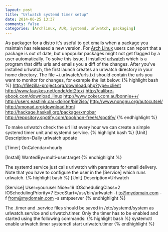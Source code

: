 ```yaml
---
layout: post
title: "Urlwatch systemd timer setup"
date: 2014-06-25 13:37
comments: false
categories: [Archlinux, AUR, Systemd, urlwatch, packaging]
---
```


As packager for a distro it's useful to get emails when a package you maintain has released a new version. For [Arch Linux](https://www.archlinux.org) users can report that a package is out of date, but unpopular packages might not get flagged by a user automatically.
To solve this issue, I installed [urlwatch](http://thp.io/2008/urlwatch/) which is a program that diffs urls and emails you a diff of the changes.
After you've installed urlwatch, the first launch creates an urlwatch directory in your home directory. The file ~/.urlwatch/urls.txt should contain the urls you want to monitor for changes, for example the list below:
{% highlight bash %}
http://filezilla-project.org/download.php?type=client
http://www.fauskes.net/code/dot2tex/
http://calibre-ebook.com/download_linux
http://www.coker.com.au/bonnie++/
http://users.eastlink.ca/~doiron/bin2iso/
http://www.nongnu.org/autocutsel/
http://xmonad.org/download.html
http://hackage.haskell.org/package/xmobar
http://repository.spotify.com/pool/non-free/s/spotify/
{% endhighlight %}

To make urlwatch check the url list every hour we can create a simple systemd timer unit and systemd service.
{% highlight bash %}
[Unit]
Description=Daily urlwatch update

[Timer]
OnCalendar=hourly

[Install]
WantedBy=multi-user.target
{% endhighlight %}

The systemd service just calls urlwatch with paramters for email delivery. Note that you have to configure the user in the [Service] which runs urlwatch.
{% highlight bash %}
[Unit]
Description=Urlwatch

[Service]
User=youruser
Nice=19
IOSchedulingClass=2
IOSchedulingPriority=7
ExecStart=/usr/bin/urlwatch -t to@mydomain.com -f from@mydomain.com  -s smtpserver
{% endhighlight %}

The .timer and .service files should be saved in /etc/systemd/system as urlwatch.service and urlwatch.timer. Only the timer has to be enabled and started using the following commands:
{% highlight bash %}
systemctl enable urlwatch.timer
systemctl start urlwatch.timer
{% endhighlight %}
